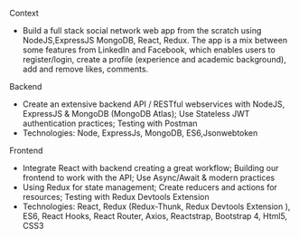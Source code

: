 Context
- Build a full stack social network web app from the scratch using NodeJS,ExpressJS MongoDB, React, Redux. The app is a mix between some features from LinkedIn and Facebook, which enables users to register/login, create a profile (experience and academic background), add and remove likes, comments.

Backend
- Create an extensive backend API / RESTful webservices with NodeJS, ExpressJS & MongoDB (MongoDB Atlas); Use Stateless JWT authentication practices; Testing with Postman
- Technologies: Node, ExpressJs, MongoDB, ES6,Jsonwebtoken

Frontend
- Integrate React with backend creating a great workflow; Building our frontend to work with the API; Use Async/Await & modern practices
- Using Redux for state management; Create reducers and actions for resources; Testing with Redux Devtools Extension
- Technologies: React, Redux (Redux-Thunk, Redux Devtools Extension ), ES6, React Hooks, React Router, Axios, Reactstrap, Bootstrap 4, Html5, CSS3
